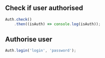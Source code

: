 ## Check if user authorised
```js 
Auth.check()
    .then((isAuth) => console.log(isAuth));
```

## Authorise user 
```js
Auth.login('login', 'password');
```
